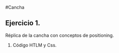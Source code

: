 #Cancha 

## Ejercicio 1. 


Réplica de la cancha con conceptos de positioning. 

1. Código HTLM y Css. 

